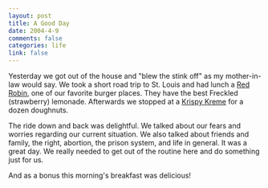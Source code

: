 ```yaml
--- 
layout: post
title: A Good Day
date: 2004-4-9
comments: false
categories: life
link: false
---
```

Yesterday we got out of the house and "blew the stink off" as my mother-in-law would say. We took a short road trip to St. Louis and had lunch a <a href="http://www.redrobin.com" title="Red Robin">Red Robin</a>, one of our favorite burger places. They have the best Freckled (strawberry) lemonade. Afterwards we stopped at a <a href="http://www.krispykreme.com" title="Krispy Kreme">Krispy Kreme</a> for a dozen doughnuts.

The ride down and back was delightful. We talked about our fears and worries regarding our current situation. We also talked about friends and family, the right, abortion, the prison system, and life in general. It was a great day. We really needed to get out of the routine here and do something just for us.

And as a bonus this morning's breakfast was delicious!
